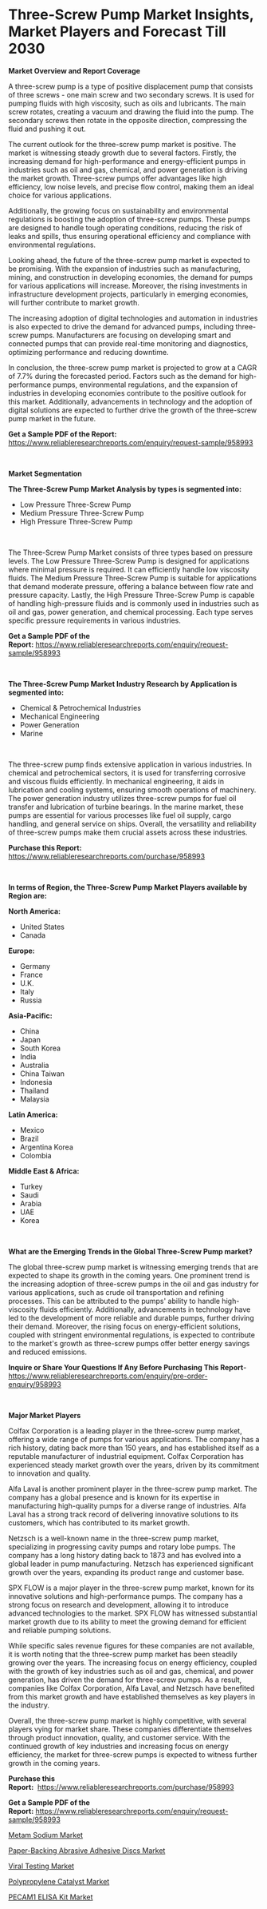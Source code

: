 <p><h1>Three-Screw Pump Market Insights, Market Players and Forecast Till 2030</h1></p><p><strong>Market Overview and Report Coverage</strong></p>
<p><p>A three-screw pump is a type of positive displacement pump that consists of three screws - one main screw and two secondary screws. It is used for pumping fluids with high viscosity, such as oils and lubricants. The main screw rotates, creating a vacuum and drawing the fluid into the pump. The secondary screws then rotate in the opposite direction, compressing the fluid and pushing it out.</p><p>The current outlook for the three-screw pump market is positive. The market is witnessing steady growth due to several factors. Firstly, the increasing demand for high-performance and energy-efficient pumps in industries such as oil and gas, chemical, and power generation is driving the market growth. Three-screw pumps offer advantages like high efficiency, low noise levels, and precise flow control, making them an ideal choice for various applications.</p><p>Additionally, the growing focus on sustainability and environmental regulations is boosting the adoption of three-screw pumps. These pumps are designed to handle tough operating conditions, reducing the risk of leaks and spills, thus ensuring operational efficiency and compliance with environmental regulations.</p><p>Looking ahead, the future of the three-screw pump market is expected to be promising. With the expansion of industries such as manufacturing, mining, and construction in developing economies, the demand for pumps for various applications will increase. Moreover, the rising investments in infrastructure development projects, particularly in emerging economies, will further contribute to market growth.</p><p>The increasing adoption of digital technologies and automation in industries is also expected to drive the demand for advanced pumps, including three-screw pumps. Manufacturers are focusing on developing smart and connected pumps that can provide real-time monitoring and diagnostics, optimizing performance and reducing downtime.</p><p>In conclusion, the three-screw pump market is projected to grow at a CAGR of 7.7% during the forecasted period. Factors such as the demand for high-performance pumps, environmental regulations, and the expansion of industries in developing economies contribute to the positive outlook for this market. Additionally, advancements in technology and the adoption of digital solutions are expected to further drive the growth of the three-screw pump market in the future.</p></p>
<p><strong>Get a Sample PDF of the Report:</strong> <a href="https://www.reliableresearchreports.com/enquiry/request-sample/958993">https://www.reliableresearchreports.com/enquiry/request-sample/958993</a></p>
<p>&nbsp;</p>
<p><strong>Market Segmentation</strong></p>
<p><strong>The Three-Screw Pump Market Analysis by types is segmented into:</strong></p>
<p><ul><li>Low Pressure Three-Screw Pump</li><li>Medium Pressure Three-Screw Pump</li><li>High Pressure Three-Screw Pump</li></ul></p>
<p>&nbsp;</p>
<p><p>The Three-Screw Pump Market consists of three types based on pressure levels. The Low Pressure Three-Screw Pump is designed for applications where minimal pressure is required. It can efficiently handle low viscosity fluids. The Medium Pressure Three-Screw Pump is suitable for applications that demand moderate pressure, offering a balance between flow rate and pressure capacity. Lastly, the High Pressure Three-Screw Pump is capable of handling high-pressure fluids and is commonly used in industries such as oil and gas, power generation, and chemical processing. Each type serves specific pressure requirements in various industries.</p></p>
<p><strong>Get a Sample PDF of the Report:</strong>&nbsp;<a href="https://www.reliableresearchreports.com/enquiry/request-sample/958993">https://www.reliableresearchreports.com/enquiry/request-sample/958993</a></p>
<p>&nbsp;</p>
<p><strong>The Three-Screw Pump Market Industry Research by Application is segmented into:</strong></p>
<p><ul><li>Chemical & Petrochemical Industries</li><li>Mechanical Engineering</li><li>Power Generation</li><li>Marine</li></ul></p>
<p>&nbsp;</p>
<p><p>The three-screw pump finds extensive application in various industries. In chemical and petrochemical sectors, it is used for transferring corrosive and viscous fluids efficiently. In mechanical engineering, it aids in lubrication and cooling systems, ensuring smooth operations of machinery. The power generation industry utilizes three-screw pumps for fuel oil transfer and lubrication of turbine bearings. In the marine market, these pumps are essential for various processes like fuel oil supply, cargo handling, and general service on ships. Overall, the versatility and reliability of three-screw pumps make them crucial assets across these industries.</p></p>
<p><strong>Purchase this Report:</strong>&nbsp; <a href="https://www.reliableresearchreports.com/purchase/958993">https://www.reliableresearchreports.com/purchase/958993</a></p>
<p>&nbsp;</p>
<p><strong>In terms of Region, the Three-Screw Pump Market Players available by Region are:</strong></p>
<p>
    <p> <strong> North America: </strong>
        <ul>
            <li>United States</li>
            <li>Canada</li>
        </ul>
        </p> 
    <p> <strong> Europe: </strong>
        <ul>
            <li>Germany</li>
            <li>France</li>
            <li>U.K.</li>
            <li>Italy</li>
            <li>Russia</li>
        </ul>
        </p> 
    <p> <strong> Asia-Pacific: </strong>
        <ul>
            <li>China</li>
            <li>Japan</li>
            <li>South Korea</li>
            <li>India</li>
            <li>Australia</li>
            <li>China Taiwan</li>
            <li>Indonesia</li>
            <li>Thailand</li>
            <li>Malaysia</li>
        </ul>
        </p> 
    <p> <strong> Latin America: </strong>
        <ul>
            <li>Mexico</li>
            <li>Brazil</li>
            <li>Argentina Korea</li>
            <li>Colombia</li>
        </ul>
        </p> 
    <p> <strong> Middle East & Africa: </strong>
        <ul>
            <li>Turkey</li>
            <li>Saudi</li>
            <li>Arabia</li>
            <li>UAE</li>
            <li>Korea</li>
        </ul>
    </p>
    </p>
<p>&nbsp;</p>
<p><strong>What are the Emerging Trends in the Global Three-Screw Pump market?</strong></p>
<p><p>The global three-screw pump market is witnessing emerging trends that are expected to shape its growth in the coming years. One prominent trend is the increasing adoption of three-screw pumps in the oil and gas industry for various applications, such as crude oil transportation and refining processes. This can be attributed to the pumps' ability to handle high-viscosity fluids efficiently. Additionally, advancements in technology have led to the development of more reliable and durable pumps, further driving their demand. Moreover, the rising focus on energy-efficient solutions, coupled with stringent environmental regulations, is expected to contribute to the market's growth as three-screw pumps offer better energy savings and reduced emissions.</p></p>
<p><strong>Inquire or Share Your Questions If Any Before Purchasing This Report</strong>- <a href="https://www.reliableresearchreports.com/enquiry/pre-order-enquiry/958993">https://www.reliableresearchreports.com/enquiry/pre-order-enquiry/958993</a></p>
<p>&nbsp;</p>
<p><strong>Major Market Players</strong></p>
<p><p>Colfax Corporation is a leading player in the three-screw pump market, offering a wide range of pumps for various applications. The company has a rich history, dating back more than 150 years, and has established itself as a reputable manufacturer of industrial equipment. Colfax Corporation has experienced steady market growth over the years, driven by its commitment to innovation and quality.</p><p>Alfa Laval is another prominent player in the three-screw pump market. The company has a global presence and is known for its expertise in manufacturing high-quality pumps for a diverse range of industries. Alfa Laval has a strong track record of delivering innovative solutions to its customers, which has contributed to its market growth.</p><p>Netzsch is a well-known name in the three-screw pump market, specializing in progressing cavity pumps and rotary lobe pumps. The company has a long history dating back to 1873 and has evolved into a global leader in pump manufacturing. Netzsch has experienced significant growth over the years, expanding its product range and customer base.</p><p>SPX FLOW is a major player in the three-screw pump market, known for its innovative solutions and high-performance pumps. The company has a strong focus on research and development, allowing it to introduce advanced technologies to the market. SPX FLOW has witnessed substantial market growth due to its ability to meet the growing demand for efficient and reliable pumping solutions.</p><p>While specific sales revenue figures for these companies are not available, it is worth noting that the three-screw pump market has been steadily growing over the years. The increasing focus on energy efficiency, coupled with the growth of key industries such as oil and gas, chemical, and power generation, has driven the demand for three-screw pumps. As a result, companies like Colfax Corporation, Alfa Laval, and Netzsch have benefited from this market growth and have established themselves as key players in the industry.</p><p>Overall, the three-screw pump market is highly competitive, with several players vying for market share. These companies differentiate themselves through product innovation, quality, and customer service. With the continued growth of key industries and increasing focus on energy efficiency, the market for three-screw pumps is expected to witness further growth in the coming years.</p></p>
<p><strong>Purchase this Report:</strong>&nbsp;&nbsp;<a href="https://www.reliableresearchreports.com/purchase/958993">https://www.reliableresearchreports.com/purchase/958993</a></p>
<p></p>
<p><strong>Get a Sample PDF of the Report:</strong>&nbsp;<a href="https://www.reliableresearchreports.com/enquiry/request-sample/958993">https://www.reliableresearchreports.com/enquiry/request-sample/958993</a></p>
<p><p><a href="https://www.linkedin.com/pulse/metam-sodium-market-insights-players-forecast-till-5deje/">Metam Sodium Market</a></p><p><a href="https://github.com/NorbertYates/Market-Research-Report-List-1/blob/main/paper-backing-abrasive-adhesive-discs-market.md">Paper-Backing Abrasive Adhesive Discs Market</a></p><p><a href="https://www.reportprime.com/viral-testing-r8441">Viral Testing Market</a></p><p><a href="https://www.linkedin.com/pulse/polypropylene-catalyst-market-size-growth-forecast-qxnve/">Polypropylene Catalyst Market</a></p><p><a href="https://www.reportprime.com/pecam1-elisa-kit-r8437">PECAM1 ELISA Kit Market</a></p></p>